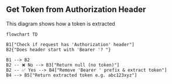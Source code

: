 ## Get Token from Authorization Header

This diagram shows how a token is extracted

```mermaid
flowchart TD

B1["Check if request has 'Authorization' header"]
B2{"Does header start with 'Bearer '? "}

B1 --> B2
B2 -- ❌ No --> B3["Return null (no token)"]
B2 -- ✅ Yes --> B4["Remove 'Bearer ' prefix & extract token"]
B4 --> B5["Return extracted token e.g. abc123xyz"]

```
